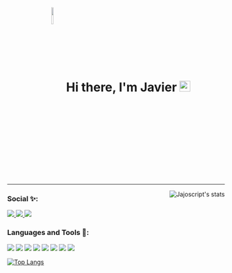 
<div align="center">
   <h1>
      <img align="middle" src="https://cdn.discordapp.com/attachments/570952602355761162/821467773946560552/DGg4koxXUAE_h1t.png" width=10% height=10% />
      Hi there, I'm Javier <img src="https://media.giphy.com/media/hvRJCLFzcasrR4ia7z/giphy.gif" width="25px"> </h1>
</div>

***
<a>
   <img src="https://github-readme-stats.vercel.app/api?username=jajoscript&count_private=true&show_icons=true&theme=synthwave&hide_border=true&locale=es" alt="Jajoscript's stats" align="right" />
</a>

### Social ✨:
<a href="https://open.spotify.com/user/jyx0evb84wd3kriql8jckptee">
  <img src="https://img.icons8.com/nolan/64/spotify.png"/>
</a>
<a href="https://www.linkedin.com/in/javier-almarza-bucarey/">
  <img src="https://img.icons8.com/nolan/64/linkedin.png"/>
</a>
<a href="https://www.instagram.com/_.javier.almarza/">
  <img src="https://img.icons8.com/nolan/64/instagram-new.png"/>
</a>

### Languages and Tools 💾:
<a><img src="https://img.icons8.com/nolan/64/java-coffee-cup-logo.png"/></a>
<a><img src="https://img.icons8.com/nolan/64/copyright.png"/></a>
<a><img src="https://img.icons8.com/nolan/64/javascript.png"/></a>
<a><img src="https://img.icons8.com/nolan/64/css-filetype.png"/></a>
<a><img src="https://img.icons8.com/nolan/64/html-5.png"/></a>
<a><img src="https://img.icons8.com/nolan/64/python.png"/></a>
<a><img src="https://img.icons8.com/nolan/64/mysql.png"/></a>
<a><img src="https://img.icons8.com/nolan/64/react-native.png"/></a>
          
[![Top Langs](https://github-readme-stats.vercel.app/api/top-langs/?username=jajoscript&hide=javascript,html&theme=synthwave&hide_border=true)](https://github.com/jajoscript/github-readme-stats)

<!-- 
[![willianrod's wakatime stats](https://github-readme-stats.vercel.app/api/wakatime?username=jajoscript&theme=synthwave)](https://github.com/jajoscript/github-readme-stats)
-->

